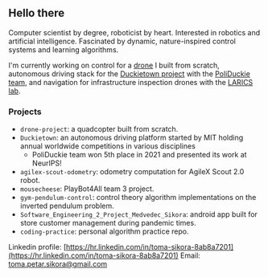 ## Hello there

Computer scientist by degree, roboticist by heart. Interested in robotics and artificial intelligence. Fascinated by dynamic, nature-inspired control systems and learning algorithms.

I'm currently working on control for a [drone](https://github.com/sikora-toma/drone-project) I built from scratch, autonomous driving stack for the [Duckietown project](https://github.com/duckietown/gym-duckietown) with the [PoliDuckie team](https://github.com/poliduckie), and navigation for infrastructure inspection drones with the [LARICS lab](https://github.com/larics).

### Projects
- `drone-project`: a quadcopter built from scratch.
- `Duckietown`: an autonomous driving platform started by MIT holding annual worldwide competitions in various disciplines
  - PoliDuckie team won 5th place in 2021 and presented its work at NeurIPS!
- `agilex-scout-odometry`: odometry computation for AgileX Scout 2.0 robot. 
- `mousecheese`: PlayBot4All team 3 project.
- `gym-pendulum-control`: control theory algorithm implementations on the inverted pendulum problem.
- `Software_Engineering_2_Project_Medvedec_Sikora`: android app built for store customer management during pandemic times. 
- `coding-practice`: personal algorithm practice repo.

Linkedin profile: [https://hr.linkedin.com/in/toma-sikora-8ab8a7201](https://hr.linkedin.com/in/toma-sikora-8ab8a7201)
Email: [toma.petar.sikora@gmail.com](mailto:toma.petar.sikora@gmail.com)
<!--
**sikora-toma/sikora-toma** is a ✨ _special_ ✨ repository because its `README.md` (this file) appears on your GitHub profile.

Here are some ideas to get you started:

- 🔭 I’m currently working on ...
- 🌱 I’m currently learning ...
- 👯 I’m looking to collaborate on ...
- 🤔 I’m looking for help with ...
- 💬 Ask me about ...
- 📫 How to reach me: ...
- 😄 Pronouns: ...
- ⚡ Fun fact: ...
-->
